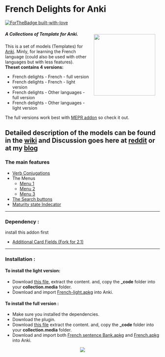 # French Delights for Anki
[![ForTheBadge built-with-love](http://ForTheBadge.com/images/badges/built-with-love.svg)](https://GitHub.com/Naereen/)

  <img style="margin:15px;" align="right" src="https://raw.githubusercontent.com/ShoroukAziz/French-Delights-for-Anki/master/screenshots/logo.png" width="200px"  >

  ##### A Collections of Template for Anki.

  This is a set of models (Templates) for
  [Anki](https://apps.ankiweb.net/). Minly, for learning the French language (could also be used with other languages but with less features).<br>
<b>Theset contains 4 versions:</b> <br>
<ul>
<li> French delights - French - full version
<li> French delights - French - light version
<li> French delights - Other languages - full version
<li> French delights - Other languages - light version
</ul>

The full versions work best with [MEPR addon]() so check it out.

**Detailed description of the models can be found in the [wiki](https://github.com/ShoroukAziz/Anki-French-Delights/wiki) and Discussion goes here at [reddit]() or at my [blog]()**
---


### The main features
   * [Verb Conjugations](https://github.com/ShoroukAziz/French-Delights-for-Anki/wiki/The-Features-:-verb-Conjugations)
   * The Menus
      * [Menu 1](https://github.com/ShoroukAziz/French-Delights-for-Anki/wiki/The-Features-:-Menu1)
      * [Menu 2](https://github.com/ShoroukAziz/French-Delights-for-Anki/wiki/The-Features-:-Menu2)
      * [Menu 3](https://github.com/ShoroukAziz/French-Delights-for-Anki/wiki/The-Features-:-Menu-3)
   * [The Search buttons](https://github.com/ShoroukAziz/French-Delights-for-Anki/wiki/The-Features-:-The-Search-buttons)
   * [Maturity state Indecator](Anki)
 ___


### Dependency :
  install this addon first
  * [Additional Card Fields (Fork for 2.1)](https://ankiweb.net/shared/info/744725736)
  ___

### Installation :
 #### To install the light version:
  * Download [this file](https://github.com/ShoroukAziz/Anki-French-Delights/raw/master/light%20version/_code.rar), extract the content. and, copy the  **_code** folder into your **collection.media** folder.
  *   Download and import [French-light.apkg](https://github.com/ShoroukAziz/Anki-French-Delights/raw/master/light%20version/French-light.apkg) into Anki.

#### To install the full version :
  * Make sure you installed the dependencies.
  * Download the plugin.
  * Download [this file](https://github.com/ShoroukAziz/Anki-French-Delights/raw/master/_code.rar) extract the content. and, copy the  **_code** folder into your **collection.media** folder.
  * Download and import both [French sentence Bank.apkg](https://github.com/ShoroukAziz/Anki-French-Delights/raw/master/French%20sentence%20Bank.apkg) and [French.apkg](https://github.com/ShoroukAziz/Anki-French-Delights/raw/master/French.apkg) into Anki.

  <p   align="center" >
  <img  src="https://raw.githubusercontent.com/ShoroukAziz/Anki-French-Delights/master/light%20version/screenshots/ezgif-6-249ca9708a04.gif?token=AGOGZYVE6SJ5TWJBGCIA3I26QJVG2"  >  
</p>
